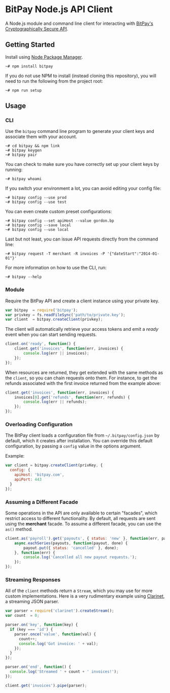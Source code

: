 BitPay Node.js API Client
==========================

A Node.js module and command line client for interacting with
[BitPay's Cryptographically Secure API](https://test.bitpay.com/api).

## Getting Started

Install using [Node Package Manager](https://www.npmjs.org/).

```
~# npm install bitpay
```

If you do not use NPM to install (instead cloning this repository), you will
need to run the following from the project root:

```
~# npm run setup
```

## Usage

### CLI

Use the `bitpay` command line program to generate your client keys and
associate them with your account.

```
~# cd bitpay && npm link
~# bitpay keygen
~# bitpay pair
```

You can check to make sure you have correctly set up your client keys by
running:

```
~# bitpay whoami
```

If you switch your environment a lot, you can avoid editing your config file:

```
~# bitpay config --use prod
~# bitpay config --use test
```

You can even create custom preset configurations:

```
~# bitpay config --set apiHost --value gordon.bp
~# bitpay config --save local
~# bitpay config --use local
```

Last but not least, you can issue API requests directly from the command line:

```
~# bitpay request -T merchant -R invoices -P '{"dateStart":"2014-01-01"}'
```

For more information on how to use the CLI, run:

```
~# bitpay --help
```

### Module

Require the BitPay API and create a client instance using your private key.

```js
var bitpay  = require('bitpay');
var privkey = fs.readFileSync('path/to/private.key');
var client  = bitpay.createClient(privkey);
```

The client will automatically retrieve your access tokens and emit a *ready*
event when you can start sending requests.

```js
client.on('ready', function() {
    client.get('invoices', function(err, invoices) {
        console.log(err || invoices);
    });
});
```

When resources are returned, they get extended with the same methods as the
`client`, so you can chain requests onto them. For instance, to get the refunds
associated with the first invoice returned from the example above:

```js
client.get('invoices', function(err, invoices) {
    invoices[0].get('refunds', function(err, refunds) {
        console.log(err || refunds);
    });
});
```

### Overloading Configuration

The BitPay client loads a configuration file from `~/.bitpay/config.json` by
default, which it creates after installation. You can override this default
configuration, by passing a `config` value in the options argument.

Example:

```js
var client = bitpay.createClient(privKey, {
  config: {
    apiHost: 'bitpay.com',
    apiPort: 443
  }
});
```

### Assuming a Different Facade

Some operations in the API are only available to certain "facades", which
restrict access to different functionality. By default, all requests are sent
using the **merchant** facade. To assume a different facade, you can use the
`as()` method.

```js
client.as('payroll').get('payouts', { status: 'new' }, function(err, payouts) {
    async.eachSeries(payouts, function(payout, done) {
        payout.put({ status: 'cancelled' }, done);
    }, function(err) {
        console.log('Cancelled all new payout requests.');
    });
});
```

### Streaming Responses

All of the `client` methods return a `Stream`, which you may use for more
custom implementations. Here is a very rudimentary example using
[Clarinet](https://github.com/dscape/clarinet), a streaming JSON parser.

```js
var parser = require('clarinet').createStream();
var count  = 0;

parser.on('key', function(key) {
  if (key === 'id') {
    parser.once('value', function(val) {
      count++;
      console.log('Got invoice: ' + val);
    });
  }
});

parser.on('end', function() {
  console.log('Streamed ' + count + ' invoices!');
});

client.get('invoices').pipe(parser);
```
